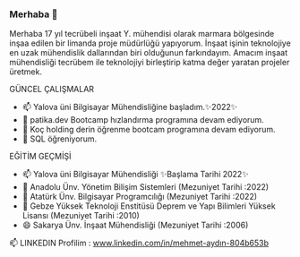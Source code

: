 ### Merhaba 👋
Merhaba 17 yıl tecrübeli inşaat Y. mühendisi olarak marmara bölgesinde inşaa edilen bir limanda proje müdürlüğü yapıyorum. İnşaat işinin teknolojiye en uzak mühendislik dallarından biri olduğunun farkındayım. Amacım inşaat mühendisliği tecrübem ile teknolojiyi birleştirip katma değer yaratan projeler üretmek.

   GÜNCEL ÇALIŞMALAR
   - 📫 Yalova üni Bilgisayar Mühendisliğine başladım.✨2022✨
   - 🔭 patika.dev Bootcamp hızlandırma programına devam ediyorum.
   - 🌱 Koç holding derin öğrenme bootcam programına devam ediyorum.
   - 👯 SQL öğreniyorum.

   EĞİTİM GEÇMİŞİ
   - 📫 Yalova üni Bilgisayar Mühendisliği ✨Başlama Tarihi 2022✨
   - 🔭 Anadolu Ünv. Yönetim Bilişim Sistemleri (Mezuniyet Tarihi :2022)
   - 🌱 Atatürk Ünv. Bilgisayar Programcılığı  (Mezuniyet Tarihi :2022)
   - 👯 Gebze Yüksek Teknoloji Enstitüsü Deprem ve Yapı Bilimleri Yüksek Lisansı (Mezuniyet Tarihi :2010)
   - 😄 Sakarya Ünv. İnşaat Mühendisliği  (Mezuniyet Tarihi :2006)


   📫 LINKEDIN Profilim :  www.linkedin.com/in/mehmet-aydın-804b653b





<!--
**kocaeliproje/kocaeliproje** is a ✨ _special_ ✨ repository because its `README.md` (this file) appears on your GitHub profile.

Here are some ideas to get you started:

- 🔭 I’m currently working on ...
- 🌱 I’m currently learning ...
- 👯 I’m looking to collaborate on ...
- 🤔 I’m looking for help with ...
- 💬 Ask me about ...
- 📫 How to reach me: ...
- 😄 Pronouns: ...
- ⚡ Fun fact: ...
![Anurag's GitHub stats](https://github-readme-stats.vercel.app/api?username=kocaeliproje&show_icons=true)            [![Top Langs](https://github-readme-stats.vercel.app/api/top-langs/?username=kocaeliproje&layout=compact)](https://github.com/kocaeliproje/github-readme-stats)
-->
